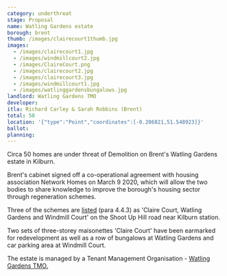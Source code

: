 ```yaml
---
category: underthreat
stage: Proposal
name: Watling Gardens estate
borough: brent
thumb: /images/clairecourt1thumb.jpg
images:
  - /images/clairecourt1.jpg
  - /images/windmillcourt2.jpg
  - /images/ClaireCourt.png
  - /images/clairecourt2.jpg
  - /images/clairecourt3.jpg
  - /images/windmillcourt1.jpg
  - /images/watlinggardensbungalows.jpg
landlord: Watling Gardens TMO
developer:
itla: Richard Carley & Sarah Robbins (Brent)
total: 50
location: '{"type":"Point","coordinates":[-0.206821,51.548923]}'
ballot:
planning:
---
```

Circa 50 homes are under threat of Demolition on Brent's Watling Gardens estate in Kilburn.

Brent's cabinet signed off a co-operational agreement with housing association Network Homes on March 9 2020, which will allow the two bodies to share knowledge to improve the borough's housing sector through regeneration schemes.

Three of the schemes are [listed](http://democracy.brent.gov.uk/documents/s95738/07.%20Cabinet%20Report%20-%20Collaboration%20with%20Network%20Homes.pdf) (para 4.4.3) as 'Claire Court, Watling Gardens and Windmill Court' on the Shoot Up Hill road near Kilburn station. 

Two sets of three-storey maisonettes 'Claire Court' have been earmarked for redevelopment as well as a row of bungalows at Watling Gardens and car parking area at Windmill Court. 

The estate is managed by a Tenant Management Organisation - [Watling Gardens TMO.](http://www.watlinggardenstmo.co.uk/)

